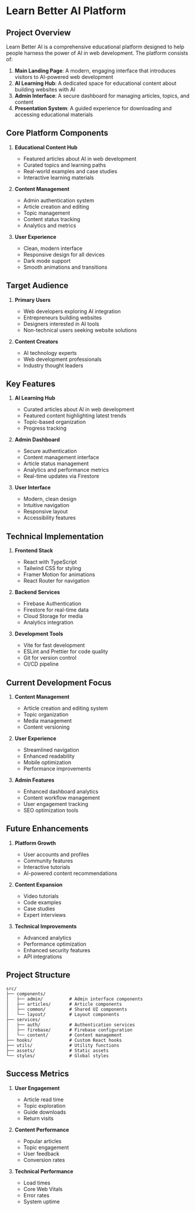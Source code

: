 # Learn Better AI Platform

## Project Overview

Learn Better AI is a comprehensive educational platform designed to help people harness the power of AI in web development. The platform consists of:

1. **Main Landing Page**: A modern, engaging interface that introduces visitors to AI-powered web development
2. **AI Learning Hub**: A dedicated space for educational content about building websites with AI
3. **Admin Interface**: A secure dashboard for managing articles, topics, and content
4. **Presentation System**: A guided experience for downloading and accessing educational materials

## Core Platform Components

1. **Educational Content Hub**

   - Featured articles about AI in web development
   - Curated topics and learning paths
   - Real-world examples and case studies
   - Interactive learning materials

2. **Content Management**

   - Admin authentication system
   - Article creation and editing
   - Topic management
   - Content status tracking
   - Analytics and metrics

3. **User Experience**
   - Clean, modern interface
   - Responsive design for all devices
   - Dark mode support
   - Smooth animations and transitions

## Target Audience

1. **Primary Users**

   - Web developers exploring AI integration
   - Entrepreneurs building websites
   - Designers interested in AI tools
   - Non-technical users seeking website solutions

2. **Content Creators**
   - AI technology experts
   - Web development professionals
   - Industry thought leaders

## Key Features

1. **AI Learning Hub**

   - Curated articles about AI in web development
   - Featured content highlighting latest trends
   - Topic-based organization
   - Progress tracking

2. **Admin Dashboard**

   - Secure authentication
   - Content management interface
   - Article status management
   - Analytics and performance metrics
   - Real-time updates via Firestore

3. **User Interface**
   - Modern, clean design
   - Intuitive navigation
   - Responsive layout
   - Accessibility features

## Technical Implementation

1. **Frontend Stack**

   - React with TypeScript
   - Tailwind CSS for styling
   - Framer Motion for animations
   - React Router for navigation

2. **Backend Services**

   - Firebase Authentication
   - Firestore for real-time data
   - Cloud Storage for media
   - Analytics integration

3. **Development Tools**
   - Vite for fast development
   - ESLint and Prettier for code quality
   - Git for version control
   - CI/CD pipeline

## Current Development Focus

1. **Content Management**

   - Article creation and editing system
   - Topic organization
   - Media management
   - Content versioning

2. **User Experience**

   - Streamlined navigation
   - Enhanced readability
   - Mobile optimization
   - Performance improvements

3. **Admin Features**
   - Enhanced dashboard analytics
   - Content workflow management
   - User engagement tracking
   - SEO optimization tools

## Future Enhancements

1. **Platform Growth**

   - User accounts and profiles
   - Community features
   - Interactive tutorials
   - AI-powered content recommendations

2. **Content Expansion**

   - Video tutorials
   - Code examples
   - Case studies
   - Expert interviews

3. **Technical Improvements**
   - Advanced analytics
   - Performance optimization
   - Enhanced security features
   - API integrations

## Project Structure

```
src/
├── components/
│   ├── admin/          # Admin interface components
│   ├── articles/       # Article components
│   ├── common/         # Shared UI components
│   └── layout/         # Layout components
├── services/
│   ├── auth/           # Authentication services
│   ├── firebase/       # Firebase configuration
│   └── content/        # Content management
├── hooks/              # Custom React hooks
├── utils/              # Utility functions
├── assets/             # Static assets
└── styles/             # Global styles
```

## Success Metrics

1. **User Engagement**

   - Article read time
   - Topic exploration
   - Guide downloads
   - Return visits

2. **Content Performance**

   - Popular articles
   - Topic engagement
   - User feedback
   - Conversion rates

3. **Technical Performance**
   - Load times
   - Core Web Vitals
   - Error rates
   - System uptime
